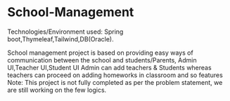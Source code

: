 # School-Management

Technologies/Environment used: Spring boot,Thymeleaf,Tailwind,DB(Oracle).

School management project is based on providing easy ways of communication between the school and students/Parents,
Admin UI,Teacher UI,Student UI
Admin can add teachers & Students whereas teachers can proceed on adding homeworks in classroom and so features
Note: This project is not fully completed as per the problem statement, we are still working on the few logics.

